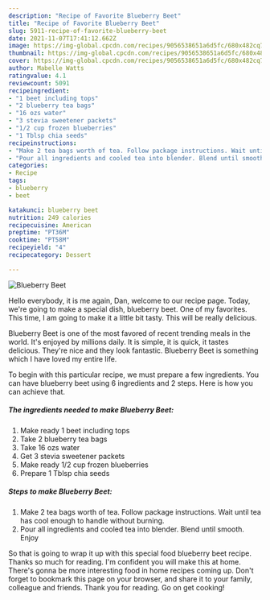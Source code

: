 ```yaml
---
description: "Recipe of Favorite Blueberry Beet"
title: "Recipe of Favorite Blueberry Beet"
slug: 5911-recipe-of-favorite-blueberry-beet
date: 2021-11-07T17:41:12.662Z
image: https://img-global.cpcdn.com/recipes/9056538651a6d5fc/680x482cq70/blueberry-beet-recipe-main-photo.jpg
thumbnail: https://img-global.cpcdn.com/recipes/9056538651a6d5fc/680x482cq70/blueberry-beet-recipe-main-photo.jpg
cover: https://img-global.cpcdn.com/recipes/9056538651a6d5fc/680x482cq70/blueberry-beet-recipe-main-photo.jpg
author: Mabelle Watts
ratingvalue: 4.1
reviewcount: 5091
recipeingredient:
- "1 beet including tops"
- "2 blueberry tea bags"
- "16 ozs water"
- "3 stevia sweetener packets"
- "1/2 cup frozen blueberries"
- "1 Tblsp chia seeds"
recipeinstructions:
- "Make 2 tea bags worth of tea. Follow package instructions. Wait until tea has cool enough to handle without burning."
- "Pour all ingredients and cooled tea into blender. Blend until smooth. Enjoy"
categories:
- Recipe
tags:
- blueberry
- beet

katakunci: blueberry beet 
nutrition: 249 calories
recipecuisine: American
preptime: "PT36M"
cooktime: "PT58M"
recipeyield: "4"
recipecategory: Dessert

---
```



![Blueberry Beet](https://img-global.cpcdn.com/recipes/9056538651a6d5fc/680x482cq70/blueberry-beet-recipe-main-photo.jpg)

Hello everybody, it is me again, Dan, welcome to our recipe page. Today, we're going to make a special dish, blueberry beet. One of my favorites. This time, I am going to make it a little bit tasty. This will be really delicious.



Blueberry Beet is one of the most favored of recent trending meals in the world. It's enjoyed by millions daily. It is simple, it is quick, it tastes delicious. They're nice and they look fantastic. Blueberry Beet is something which I have loved my entire life.


To begin with this particular recipe, we must prepare a few ingredients. You can have blueberry beet using 6 ingredients and 2 steps. Here is how you can achieve that.

<!--inarticleads1-->

##### The ingredients needed to make Blueberry Beet:

1. Make ready 1 beet including tops
1. Take 2 blueberry tea bags
1. Take 16 ozs water
1. Get 3 stevia sweetener packets
1. Make ready 1/2 cup frozen blueberries
1. Prepare 1 Tblsp chia seeds




<!--inarticleads2-->

##### Steps to make Blueberry Beet:

1. Make 2 tea bags worth of tea. Follow package instructions. Wait until tea has cool enough to handle without burning.
1. Pour all ingredients and cooled tea into blender. Blend until smooth. Enjoy




So that is going to wrap it up with this special food blueberry beet recipe. Thanks so much for reading. I'm confident you will make this at home. There's gonna be more interesting food in home recipes coming up. Don't forget to bookmark this page on your browser, and share it to your family, colleague and friends. Thank you for reading. Go on get cooking!
